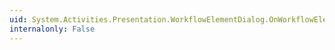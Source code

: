 ```yaml
---
uid: System.Activities.Presentation.WorkflowElementDialog.OnWorkflowElementDialogClosed(System.Nullable{System.Boolean})
internalonly: False
---
```

